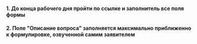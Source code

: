 #### 1. До конца рабочего дня пройти по ссылке и заполнитель все поля формы
#### 2. Поле "Описание вопроса" заполняется максимально приближенно к формулировке, озвученной самим заявителем
